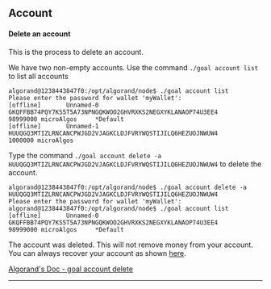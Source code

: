 ## Account

#### Delete an account

This is the process to delete an account.

We have two non-empty accounts. Use the command ```./goal account list``` to list all accounts


```
algorand@1238443847f0:/opt/algorand/node$ ./goal account list
Please enter the password for wallet 'myWallet':
[offline]       Unnamed-0       GKQFFBB74PQY7KS5T5A73NPNGQKWOO2GHVRXKS2NEGXYKLANAOP74U3EE4      98999000 microAlgos     *Default
[offline]       Unnamed-1       HUUQGQ3MTIZLRNCANCPWJGD2VJAGKCLDJFVRYWQSTIJILQ6HEZUOJNWUW4      1000000 microAlgos
```

Type the command ```./goal account delete -a HUUQGQ3MTIZLRNCANCPWJGD2VJAGKCLDJFVRYWQSTIJILQ6HEZUOJNWUW4``` to delete the account.

```
algorand@1238443847f0:/opt/algorand/node$ ./goal account delete -a HUUQGQ3MTIZLRNCANCPWJGD2VJAGKCLDJFVRYWQSTIJILQ6HEZUOJNWUW4
Please enter the password for wallet 'myWallet':
algorand@1238443847f0:/opt/algorand/node$ ./goal account list
[offline]       Unnamed-0       GKQFFBB74PQY7KS5T5A73NPNGQKWOO2GHVRXKS2NEGXYKLANAOP74U3EE4      98999000 microAlgos     *Default
```

The account was deleted. This will not remove money from your account. You can always recover your account as shown [here](https://github.com/asc1-experimenter/asc1-experiments/blob/master/account/recover.md#recover_account).

[Algorand's Doc - goal account delete](https://developer.algorand.org/docs/reference/cli/goal/account/delete/) 

------
